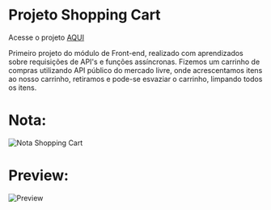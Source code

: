 # Projeto Shopping Cart

Acesse o projeto <a href="https://biancabera.github.io/Trybe-Shopping-Cart/">AQUI</a>

Primeiro projeto do módulo de Front-end, realizado com aprendizados sobre requisições de API's e funções assíncronas. Fizemos um carrinho de compras utilizando API público do mercado livre, onde acrescentamos itens ao nosso carrinho, retiramos e pode-se esvaziar o carrinho, limpando todos os itens. 

# Nota:
![Nota Shopping Cart](https://user-images.githubusercontent.com/101866542/172717788-c6225cc4-6fc4-46da-a13b-36dda4f3542c.png)

# Preview: 
![Preview](https://user-images.githubusercontent.com/101866542/172718195-c2805a1f-7e0d-41ef-a41e-234cfd7e7278.png)
